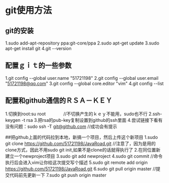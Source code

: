 # git使用方法
## git的安装
1.sudo add-apt-repository ppa:git-core/ppa
2.sudo apt-get update
3.sudo apt-get install git
4.git --version

## 配置ｇｉｔ的一些参数
1.git config --global user.name "51721198"
2.git config --global user.email "51721198@qq.com"
3.git config --global core.editor "vim"
4.git config --list

## 配置和github通信的ＲＳＡ－ＫＥＹ
1.切换到root:su root　　　　//不切换产生的ｋｅｙ不能用，sudo也不行
2.ssh-keygen -t rsa
3.把rsa的pub-key复制设置到github的ssh里面
4.尝试链接下看有没有问题：sudo ssh -T git@github.com   //成功会有提示

##把github上面的代码拉到本地，新搞一个项目，然后上传这个新项目
1.sudo git clone https://github.com/51721198/JavaRoad.git  //注意了，因为是用的clone方式，因此不用sudo git init,如果不是clone的话就得执行了
2.在同位置新建立一个newproject项目
3.sudo git add newproject
4.sudo git commit   //命令执行后会进入vim让你给这次提交写个描述
5.sudo git remote add origin https://github.com/51721198/JavaRoad.git
6.sudo git pull origin master    //提交代码前先更新一下
7.sudo git push origin master


 
